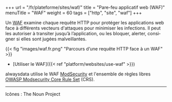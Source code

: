 +++
url = "/fr/plateforme/sites/waf/"
title = "Pare-feu applicatif web (WAF)"
menuTitle = "WAF"
weight = 60
tags = ["http", "site", "waf"]
+++

Un [WAF](https://fr.wikipedia.org/wiki/Web_application_firewall) exa­mine chaque requête HTTP pour protéger les applications web face à différents vecteurs d'attaques pour minimiser les infections. Il peut les auto­ri­ser à tran­si­ter jus­qu’à l’ap­pli­ca­tion, ou les blo­quer, aler­ter, consi­gner si elles sont jugées mal­veillantes.

{{< fig "images/waf.fr.png" "Parcours d’une requête HTTP face à un WAF" >}}

- [Utiliser le WAF]({{< ref "platform/websites/use-waf" >}})

alwaysdata utilise le WAF [ModSecurity](https://modsecurity.org/) et l'ensemble de règles libres [OWASP Modsecurity Core Rule Set](https://coreruleset.org/) (CRS).

---
Icônes : The Noun Project
